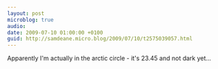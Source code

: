 ```yaml
---
layout: post
microblog: true
audio: 
date: 2009-07-10 01:00:00 +0100
guid: http://samdeane.micro.blog/2009/07/10/t2575039057.html
---
```

Apparently I'm actually in the arctic circle - it's 23.45 and not dark yet...
